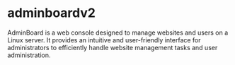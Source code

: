 # adminboardv2
AdminBoard is a web console designed to manage websites and users on a Linux server. It provides an intuitive and user-friendly interface for administrators to efficiently handle website management tasks and user administration. 
